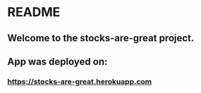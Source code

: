 # README

## Welcome to the stocks-are-great project.

## App was deployed on:
### https://stocks-are-great.herokuapp.com
